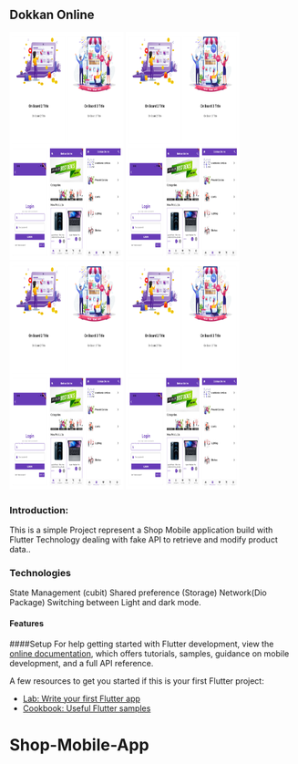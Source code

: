 ## Dokkan Online
<img alt="drawing" height="400" src="https://github.com/HendMohammed90/Shop-Mobile-App/blob/main/assets/images/IMG_2988.JPG" width="200"/>
<img alt="drawing" height="400" src="https://github.com/HendMohammed90/Shop-Mobile-App/blob/main/assets/images/IMG_2988.JPG" width="200"/>
<img alt="drawing" height="400" src="https://github.com/HendMohammed90/Shop-Mobile-App/blob/main/assets/images/IMG_2988.JPG" width="200"/>
<img alt="drawing" height="400" src="https://github.com/HendMohammed90/Shop-Mobile-App/blob/main/assets/images/IMG_2988.JPG" width="200"/>

### Introduction:
This is a simple Project represent a Shop Mobile application build with Flutter Technology dealing with fake API to retrieve and modify product data..

### Technologies
State Management (cubit)
Shared preference (Storage)
Network(Dio Package)
Switching between Light and dark mode.


#### Features

####Setup
For help getting started with Flutter development, view the
[online documentation](https://docs.flutter.dev/), which offers tutorials,
samples, guidance on mobile development, and a full API reference.

A few resources to get you started if this is your first Flutter project:

- [Lab: Write your first Flutter app](https://docs.flutter.dev/get-started/codelab)
- [Cookbook: Useful Flutter samples](https://docs.flutter.dev/cookbook)

# Shop-Mobile-App
